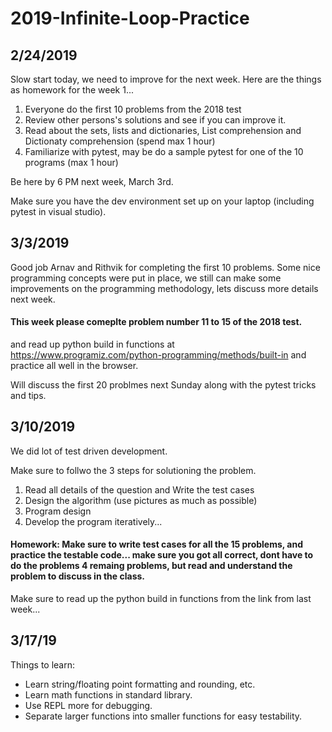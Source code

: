 # 2019-Infinite-Loop-Practice

## 2/24/2019 
Slow start today, we need to improve for the next week. Here are the things as homework for the week 1...

1. Everyone do the first 10 problems from the 2018 test
2. Review other persons's solutions and see if you can improve it.
3. Read about the sets, lists and dictionaries, List comprehension and Dictionaty comprehension (spend max 1 hour)
4. Familiarize with pytest, may be do a sample pytest for one of the 10 programs (max 1 hour)

Be here by 6 PM next week, March 3rd.

Make sure you have the dev environment set up on your laptop (including pytest in visual studio).

## 3/3/2019

Good job Arnav and Rithvik for completing the first 10 problems. 
Some nice programming concepts were put in place, we still can make some improvements on the programming methodology, lets discuss more details next week. 

#### This week please comeplte problem number 11 to 15 of the 2018 test.

and read up python build in functions at https://www.programiz.com/python-programming/methods/built-in and practice all well in the browser. 

Will discuss the first 20 problmes next Sunday along with the pytest tricks and tips.

## 3/10/2019

We did lot of test driven development. 

Make sure to follwo the 3 steps for solutioning the problem.

1. Read all details of the question and Write the test cases 
2. Design the algorithm (use pictures as much as possible)
3. Program design
4. Develop the program iteratively...

#### Homework: Make sure to write test cases for all the 15 problems, and practice the testable code... make sure you got all correct, dont have to do the problems 4 remaing problems, but read and understand the problem to discuss in the class.
Make sure to read up the python build in functions from the link from last week... 

## 3/17/19

Things to learn:

- Learn string/floating point formatting and rounding, etc.
- Learn math functions in standard library.
- Use REPL more for debugging.
- Separate larger functions into smaller functions for easy testability.

